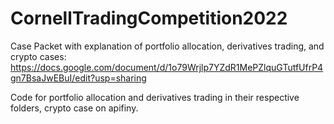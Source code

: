 # CornellTradingCompetition2022
Case Packet with explanation of portfolio allocation, derivatives trading, and crypto cases:
https://docs.google.com/document/d/1o79Wrjlp7YZdR1MePZlquGTutfUfrP4gn7BsaJwEBuI/edit?usp=sharing

Code for portfolio allocation and derivatives trading in their respective folders, crypto case on apifiny.
